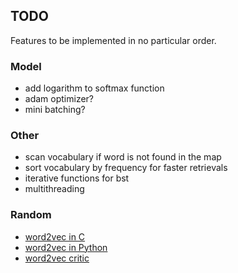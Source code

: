 ## TODO

Features to be implemented in no particular order.

### Model

* add logarithm to softmax function
* adam optimizer?
* mini batching?

### Other

* scan vocabulary if word is not found in the map
* sort vocabulary by frequency for faster retrievals
* iterative functions for bst
* multithreading

### Random

* [word2vec in C](https://github.com/chrisjmccormick/word2vec_commented/blob/master/word2vec.c)
* [word2vec in Python](https://github.com/deborausujono/word2vecpy/blob/master/word2vec.py)
* [word2vec critic](https://multithreaded.stitchfix.com/blog/2017/10/18/stop-using-word2vec)
